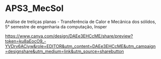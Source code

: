 # APS3_MecSol

Análise de treliças planas - Transferência de Calor e Mecânica dos sólidos, 5° semestre de engenharia da computação, Insper

https://www.canva.com/design/DAEe3EHCcME/share/preview?token=ku8aEocO9_-YVDrv6ACiyw&role=EDITOR&utm_content=DAEe3EHCcME&utm_campaign=designshare&utm_medium=link&utm_source=sharebutton
